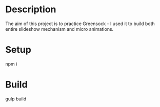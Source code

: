 # Description
The aim of this project is to practice Greensock - I used it to build both entire slideshow mechanism and micro animations.

# Setup
npm i

# Build
gulp build

